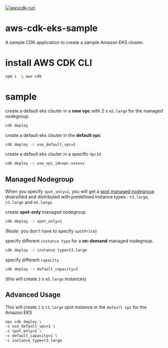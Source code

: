 [![awscdk-run](https://img.shields.io/badge/Deploy%20with-AWSCDK.RUN-blue)](https://awscdk.run)
# aws-cdk-eks-sample

A sample CDK application to create a sample Amazon EKS cluster.

# install AWS CDK CLI

```sh
npm i -g aws-cdk
```

# sample

create a default eks clsuter in a **new vpc** with 2 x `m5.large` for the managed nodegroup.
```sh
cdk deploy
```

create a default eks clsuter in the **default vpc**

```sh
cdk deploy -c use_default_vpc=1
```

create a default eks clsuter in a specific `VpcId`
```sh
cdk deploy -c use_vpc_id=vpc-xxxxxx
```

## Managed Nodegroup

When you specify `spot_only=1`, you will get a [spot managed nodegroup](https://aws.amazon.com/tw/blogs/containers/amazon-eks-now-supports-provisioning-and-managing-ec2-spot-instances-in-managed-node-groups/) diversified and distributed with predefined instance types : `t3.large`, `c5.large` and `m5.large`.

create **spot-only** managed nodegroup
```sh
cdk deploy -c spot_only=1
```
(Node: you don't have to specify `spotPrice`)

specify different `instance type` for a **on-demand** managed nodegroup.
```sh
cdk deploy -c instance_type=t3.large
```

specify different `capacity`
```sh
cdk deploy -c default_capacity=3
```
(this will create `3` x `m5.large` instances)

## Advanced Usage

This will create `1` x `t3.large` spot instance in the `default vpc` for the Amazon EKS
```sh
npx cdk deploy \
-c use_default_vpc=1 \
-c spot_only=1 \
-c default_capacity=1 \
-c instance_type=t3.large
```
